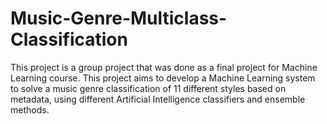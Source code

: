 # Music-Genre-Multiclass-Classification
This project is a group project that was done as a final project for Machine Learning course.
This project aims to develop a Machine Learning system to solve
a music genre classification of 11 different styles based on
metadata, using different Artificial Intelligence classifiers and
ensemble methods.
